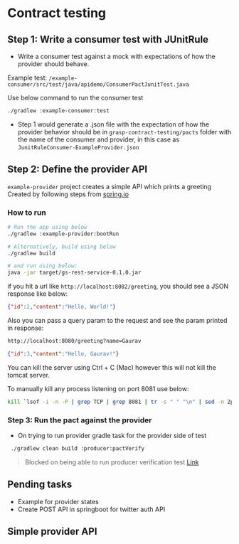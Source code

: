 # Contract testing

## Step 1: Write a consumer test with JUnitRule 

* Write a consumer test against a mock with expectations of how the provider should behave. 

Example test: `/example-consumer/src/test/java/apidemo/ConsumerPactJunitTest.java`

Use below command to run the consumer test

```zsh
./gradlew :example-consumer:test
```

* Step 1 would generate a .json file with the expectation of how the provider behavior should be in 
`grasp-contract-testing/pacts` folder with the name of the consumer and provider, in this case as `JunitRuleConsumer-ExampleProvider.json`

## Step 2: Define the provider API

`example-provider` project creates a simple API which prints a greeting 
Created by following steps from [spring.io](https://spring.io/guides/gs/rest-service/)

### How to run

```bash
# Run the app using below
./gradlew :example-provider:bootRun

# Alternatively, build using below
./gradlew build

# and run using below:
java -jar target/gs-rest-service-0.1.0.jar
```

if you hit a url like `http://localhost:8082/greeting`, you should see a JSON response like below:

```json
{"id":2,"content":"Hello, World!"}
``` 

Also you can pass a query param to the request and see the param printed in response:

```bash
http://localhost:8080/greeting?name=Gaurav
```

```json
{"id":3,"content":"Hello, Gaurav!"}
```

You can kill the server using Ctrl + C (Mac) however this will not kill the tomcat server.

To manually kill any process listening on port 8081 use below:

```bash
kill `lsof -i -n -P | grep TCP | grep 8081 | tr -s " " "\n" | sed -n 2p`
```

### Step 3: Run  the pact against the provider

* On trying to run provider gradle task for the provider side of test

```zsh
 ./gradlew clean build :producer:pactVerify
```

> Blocked on being able to run producer verification test [Link](https://github.com/DiUS/pact-workshop-jvm#verifying-the-springboot-provider)

## Pending tasks

- Example for provider states
- Create POST API in springboot for twitter auth API


## Simple provider API



